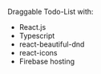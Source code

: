 Draggable Todo-List with:

- React.js
- Typescript
- react-beautiful-dnd
- react-icons
- Firebase hosting
